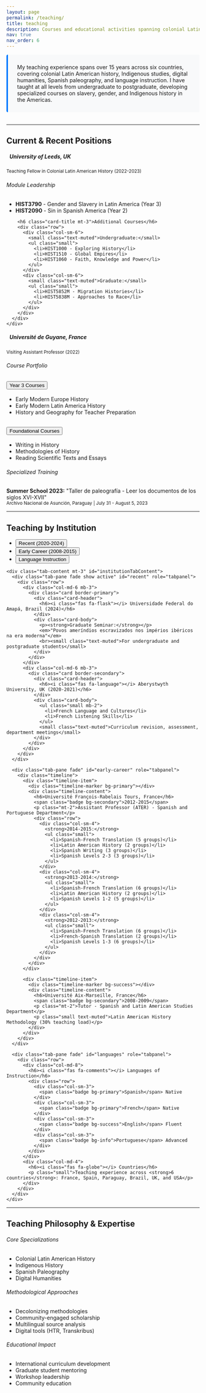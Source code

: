 ```yaml
---
layout: page
permalink: /teaching/
title: teaching
description: Courses and educational activities spanning colonial Latin American history, Indigenous studies, digital humanities, and language instruction across multiple universities and countries.
nav: true
nav_order: 6
---
```


<div class="teaching-intro">
My teaching experience spans over 15 years across six countries, covering colonial Latin American history, Indigenous studies, digital humanities, Spanish paleography, and language instruction. I have taught at all levels from undergraduate to postgraduate, developing specialized courses on slavery, gender, and Indigenous history in the Americas.
</div>

---

## Current & Recent Positions

<div class="row mt-4">
  <div class="col-md-6">
    <div class="card h-100">
      <div class="card-header bg-primary text-white">
        <h5 class="mb-0"><i class="fas fa-university"></i> University of Leeds, UK</h5>
        <small>Teaching Fellow in Colonial Latin American History (2022-2023)</small>
      </div>
      <div class="card-body">
        <h6 class="card-title">Module Leadership</h6>
        <ul class="list-unstyled">
          <li><i class="fas fa-chalkboard-teacher text-success"></i> <strong>HIST3790</strong> - Gender and Slavery in Latin America (Year 3)</li>
          <li><i class="fas fa-chalkboard-teacher text-success"></i> <strong>HIST2090</strong> - Sin in Spanish America (Year 2)</li>
        </ul>
        
        <h6 class="card-title mt-3">Additional Courses</h6>
        <div class="row">
          <div class="col-sm-6">
            <small class="text-muted">Undergraduate:</small>
            <ul class="small">
              <li>HIST1000 - Exploring History</li>
              <li>HIST1510 - Global Empires</li>
              <li>HIST1060 - Faith, Knowledge and Power</li>
            </ul>
          </div>
          <div class="col-sm-6">
            <small class="text-muted">Graduate:</small>
            <ul class="small">
              <li>HIST5852M - Migration Histories</li>
              <li>HIST5838M - Approaches to Race</li>
            </ul>
          </div>
        </div>
      </div>
    </div>
  </div>
  
  <div class="col-md-6">
    <div class="card h-100">
      <div class="card-header bg-success text-white">
        <h5 class="mb-0"><i class="fas fa-globe-americas"></i> Université de Guyane, France</h5>
        <small>Visiting Assistant Professor (2022)</small>
      </div>
      <div class="card-body">
        <h6 class="card-title">Course Portfolio</h6>
        <div class="accordion" id="guyaneCourses">
          <div class="accordion-item">
            <h2 class="accordion-header">
              <button class="accordion-button collapsed" type="button" data-bs-toggle="collapse" data-bs-target="#year3Courses">
                <i class="fas fa-graduation-cap me-2"></i>Year 3 Courses
              </button>
            </h2>
            <div id="year3Courses" class="accordion-collapse collapse" data-bs-parent="#guyaneCourses">
              <div class="accordion-body small">
                <ul>
                  <li>Early Modern Europe History</li>
                  <li>Early Modern Latin America History</li>
                  <li>History and Geography for Teacher Preparation</li>
                </ul>
              </div>
            </div>
          </div>
          <div class="accordion-item">
            <h2 class="accordion-header">
              <button class="accordion-button collapsed" type="button" data-bs-toggle="collapse" data-bs-target="#foundationalCourses">
                <i class="fas fa-book me-2"></i>Foundational Courses
              </button>
            </h2>
            <div id="foundationalCourses" class="accordion-collapse collapse" data-bs-parent="#guyaneCourses">
              <div class="accordion-body small">
                <ul>
                  <li>Writing in History</li>
                  <li>Methodologies of History</li>
                  <li>Reading Scientific Texts and Essays</li>
                </ul>
              </div>
            </div>
          </div>
        </div>
      </div>
    </div>
  </div>
</div>

<div class="row mt-4">
  <div class="col-12">
    <div class="alert alert-info">
      <h6><i class="fas fa-scroll"></i> Specialized Training</h6>
      <strong>Summer School 2023:</strong> "Taller de paleografía - Leer los documentos de los siglos XVI-XVII"<br>
      <small class="text-muted"><i class="fas fa-map-marker-alt"></i> Archivo Nacional de Asunción, Paraguay | July 31 - August 5, 2023</small>
    </div>
  </div>
</div>

---

## Teaching by Institution

<div class="row mt-4">
  <div class="col-12">
    <ul class="nav nav-tabs" id="institutionTabs" role="tablist">
      <li class="nav-item" role="presentation">
        <button class="nav-link active" id="recent-tab" data-bs-toggle="tab" data-bs-target="#recent" type="button" role="tab">Recent (2020-2024)</button>
      </li>
      <li class="nav-item" role="presentation">
        <button class="nav-link" id="early-career-tab" data-bs-toggle="tab" data-bs-target="#early-career" type="button" role="tab">Early Career (2008-2015)</button>
      </li>
      <li class="nav-item" role="presentation">
        <button class="nav-link" id="languages-tab" data-bs-toggle="tab" data-bs-target="#languages" type="button" role="tab">Language Instruction</button>
      </li>
    </ul>
    
    <div class="tab-content mt-3" id="institutionTabContent">
      <div class="tab-pane fade show active" id="recent" role="tabpanel">
        <div class="row">
          <div class="col-md-6 mb-3">
            <div class="card border-primary">
              <div class="card-header">
                <h6><i class="fas fa-flask"></i> Universidade Federal do Amapá, Brazil (2024)</h6>
              </div>
              <div class="card-body">
                <p><strong>Graduate Seminar:</strong></p>
                <em>"Povos ameríndios escravizados nos impérios ibéricos na era moderna"</em>
                <br><small class="text-muted">For undergraduate and postgraduate students</small>
              </div>
            </div>
          </div>
          <div class="col-md-6 mb-3">
            <div class="card border-secondary">
              <div class="card-header">
                <h6><i class="fas fa-language"></i> Aberystwyth University, UK (2020-2021)</h6>
              </div>
              <div class="card-body">
                <ul class="small mb-2">
                  <li>French Language and Cultures</li>
                  <li>French Listening Skills</li>
                </ul>
                <small class="text-muted">Curriculum revision, assessment, department meetings</small>
              </div>
            </div>
          </div>
        </div>
      </div>
      
      <div class="tab-pane fade" id="early-career" role="tabpanel">
        <div class="timeline">
          <div class="timeline-item">
            <div class="timeline-marker bg-primary"></div>
            <div class="timeline-content">
              <h6>Université François-Rabelais Tours, France</h6>
              <span class="badge bg-secondary">2012-2015</span>
              <p class="mt-2">Assistant Professor (ATER) - Spanish and Portuguese Department</p>
              <div class="row">
                <div class="col-sm-4">
                  <strong>2014-2015:</strong>
                  <ul class="small">
                    <li>Spanish-French Translation (5 groups)</li>
                    <li>Latin American History (2 groups)</li>
                    <li>Spanish Writing (3 groups)</li>
                    <li>Spanish Levels 2-3 (3 groups)</li>
                  </ul>
                </div>
                <div class="col-sm-4">
                  <strong>2013-2014:</strong>
                  <ul class="small">
                    <li>Spanish-French Translation (6 groups)</li>
                    <li>Latin American History (2 groups)</li>
                    <li>Spanish Levels 1-2 (5 groups)</li>
                  </ul>
                </div>
                <div class="col-sm-4">
                  <strong>2012-2013:</strong>
                  <ul class="small">
                    <li>Spanish-French Translation (6 groups)</li>
                    <li>French-Spanish Translation (2 groups)</li>
                    <li>Spanish Levels 1-3 (6 groups)</li>
                  </ul>
                </div>
              </div>
            </div>
          </div>
          
          <div class="timeline-item">
            <div class="timeline-marker bg-success"></div>
            <div class="timeline-content">
              <h6>Université Aix-Marseille, France</h6>
              <span class="badge bg-secondary">2008-2009</span>
              <p class="mt-2">Tutor - Spanish and Latin American Studies Department</p>
              <p class="small text-muted">Latin American History Methodology (30% teaching load)</p>
            </div>
          </div>
        </div>
      </div>
      
      <div class="tab-pane fade" id="languages" role="tabpanel">
        <div class="row">
          <div class="col-md-8">
            <h6><i class="fas fa-comments"></i> Languages of Instruction</h6>
            <div class="row">
              <div class="col-sm-3">
                <span class="badge bg-primary">Spanish</span> Native
              </div>
              <div class="col-sm-3">
                <span class="badge bg-primary">French</span> Native
              </div>
              <div class="col-sm-3">
                <span class="badge bg-success">English</span> Fluent
              </div>
              <div class="col-sm-3">
                <span class="badge bg-info">Portuguese</span> Advanced
              </div>
            </div>
          </div>
          <div class="col-md-4">
            <h6><i class="fas fa-globe"></i> Countries</h6>
            <p class="small">Teaching experience across <strong>6 countries</strong>: France, Spain, Paraguay, Brazil, UK, and USA</p>
          </div>
        </div>
      </div>
    </div>
  </div>
</div>

---

## Teaching Philosophy & Expertise

<div class="row mt-4">
  <div class="col-md-4">
    <div class="card border-0 text-center h-100">
      <div class="card-body">
        <i class="fas fa-book-open fa-3x text-primary mb-3"></i>
        <h6>Core Specializations</h6>
        <ul class="list-unstyled small">
          <li>Colonial Latin American History</li>
          <li>Indigenous History</li>
          <li>Spanish Paleography</li>
          <li>Digital Humanities</li>
        </ul>
      </div>
    </div>
  </div>
  
  <div class="col-md-4">
    <div class="card border-0 text-center h-100">
      <div class="card-body">
        <i class="fas fa-users fa-3x text-success mb-3"></i>
        <h6>Methodological Approaches</h6>
        <ul class="list-unstyled small">
          <li>Decolonizing methodologies</li>
          <li>Community-engaged scholarship</li>
          <li>Multilingual source analysis</li>
          <li>Digital tools (HTR, Transkribus)</li>
        </ul>
      </div>
    </div>
  </div>
  
  <div class="col-md-4">
    <div class="card border-0 text-center h-100">
      <div class="card-body">
        <i class="fas fa-graduation-cap fa-3x text-warning mb-3"></i>
        <h6>Educational Impact</h6>
        <ul class="list-unstyled small">
          <li>International curriculum development</li>
          <li>Graduate student mentoring</li>
          <li>Workshop leadership</li>
          <li>Community education</li>
        </ul>
      </div>
    </div>
  </div>
</div>

<style>
.teaching-intro {
  background-color: #f8f9fa;
  padding: 1.5rem;
  border-left: 4px solid #007bff;
  margin-bottom: 2rem;
  border-radius: 0.25rem;
}

.timeline {
  position: relative;
  padding-left: 2rem;
}

.timeline::before {
  content: '';
  position: absolute;
  left: 1rem;
  top: 0;
  bottom: 0;
  width: 2px;
  background: #dee2e6;
}

.timeline-item {
  position: relative;
  margin-bottom: 2rem;
}

.timeline-marker {
  position: absolute;
  left: -1.5rem;
  top: 0.25rem;
  width: 1rem;
  height: 1rem;
  border-radius: 50%;
  border: 2px solid white;
}

.timeline-content {
  background: white;
  padding: 1rem;
  border-radius: 0.5rem;
  border: 1px solid #dee2e6;
  margin-left: 0.5rem;
}

.card-header i {
  margin-right: 0.5rem;
}
</style>
